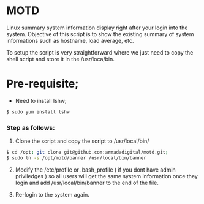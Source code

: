 # MOTD
Linux summary system information display right after your login into the system. Objective of this script is to show the existing summary of system informations such as hostname,  load average, etc.

To setup the script is very straightforward where we just need to copy the shell script and store it in the /usr/loca/bin.

# Pre-requisite;
+ Need to install lshw;
```sh
$ sudo yum install lshw
```

### Step as follows:


1. Clone the script and copy the script to /usr/local/bin/
```sh
$ cd /opt; git clone git@github.com:armadadigital/motd.git;
$ sudo ln -s /opt/motd/banner /usr/local/bin/banner
```

2. Modify the /etc/profile or .bash_profile ( if you dont have admin priviledges ) so all users will get the same system information once they login and add /usr/local/bin/banner to the end of the file.

3. Re-login to the system again.

